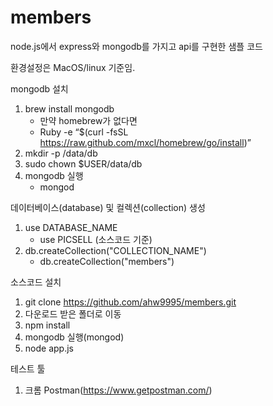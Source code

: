 # members
node.js에서 express와 mongodb를 가지고 api를 구현한 샘플 코드

환경설정은 MacOS/linux 기준임.


mongodb 설치
1. brew install mongodb
    - 만약 homebrew가 없다면
    - Ruby -e “$(curl -fsSL https://raw.github.com/mxcl/homebrew/go/install)”
2. mkdir -p /data/db
3. sudo chown $USER/data/db
4. mongodb 실행
    - mongod


데이터베이스(database) 및 컬렉션(collection) 생성
1. use DATABASE_NAME
    - use PICSELL (소스코드 기준)
2. db.createCollection("COLLECTION_NAME")
    - db.createCollection("members")


소스코드 설치
1. git clone https://github.com/ahw9995/members.git
2. 다운로드 받은 폴더로 이동
3. npm install
4. mongodb 실행(mongod)
5. node app.js


테스트 툴
1. 크롬 Postman(https://www.getpostman.com/)
